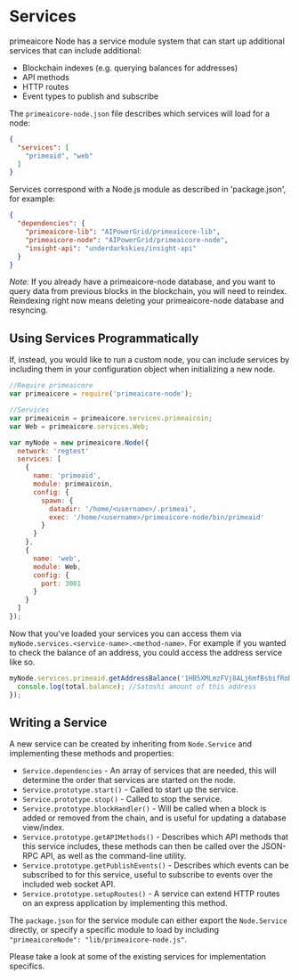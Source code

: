 # Services
primeaicore Node has a service module system that can start up additional services that can include additional:
- Blockchain indexes (e.g. querying balances for addresses)
- API methods
- HTTP routes
- Event types to publish and subscribe

The `primeaicore-node.json` file describes which services will load for a node:

```json
{
  "services": [
    "primeaid", "web"
  ]
}
```

Services correspond with a Node.js module as described in 'package.json', for example:

```json
{
  "dependencies": {
    "primeaicore-lib": "AIPowerGrid/primeaicore-lib",
    "primeaicore-node": "AIPowerGrid/primeaicore-node",
    "insight-api": "underdarkskies/insight-api"
  }
}
```

_Note:_ If you already have a primeaicore-node database, and you want to query data from previous blocks in the blockchain, you will need to reindex. Reindexing right now means deleting your primeaicore-node database and resyncing.

## Using Services Programmatically
If, instead, you would like to run a custom node, you can include services by including them in your configuration object when initializing a new node.

```js
//Require primeaicore
var primeaicore = require('primeaicore-node');

//Services
var primeaicoin = primeaicore.services.primeaicoin;
var Web = primeaicore.services.Web;

var myNode = new primeaicore.Node({
  network: 'regtest'
  services: [
    {
      name: 'primeaid',
      module: primeaicoin,
      config: {
        spawn: {
          datadir: '/home/<username>/.primeai',
          exec: '/home/<username>/primeaicore-node/bin/primeaid'
        }
      }
    },
    {
      name: 'web',
      module: Web,
      config: {
        port: 3001
      }
    }
  ]
});
```

Now that you've loaded your services you can access them via `myNode.services.<service-name>.<method-name>`. For example if you wanted to check the balance of an address, you could access the address service like so.

```js
myNode.services.primeaid.getAddressBalance('1HB5XMLmzFVj8ALj6mfBsbifRoD4miY36v', false, function(err, total) {
  console.log(total.balance); //Satoshi amount of this address
});
```

## Writing a Service
A new service can be created by inheriting from `Node.Service` and implementing these methods and properties:
- `Service.dependencies` -  An array of services that are needed, this will determine the order that services are started on the node.
- `Service.prototype.start()` - Called to start up the service.
- `Service.prototype.stop()` - Called to stop the service.
- `Service.prototype.blockHandler()` - Will be called when a block is added or removed from the chain, and is useful for updating a database view/index.
- `Service.prototype.getAPIMethods()` - Describes which API methods that this service includes, these methods can then be called over the JSON-RPC API, as well as the command-line utility.
- `Service.prototype.getPublishEvents()` - Describes which events can be subscribed to for this service, useful to subscribe to events over the included web socket API.
- `Service.prototype.setupRoutes()` - A service can extend HTTP routes on an express application by implementing this method.

The `package.json` for the service module can either export the `Node.Service` directly, or specify a specific module to load by including `"primeaicoreNode": "lib/primeaicore-node.js"`.

Please take a look at some of the existing services for implementation specifics.
